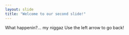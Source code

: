 ```yaml
---
layout: slide
title: "Welcome to our second slide!"
---
```

What happenin?... my niggaz
Use the left arrow to go back!
